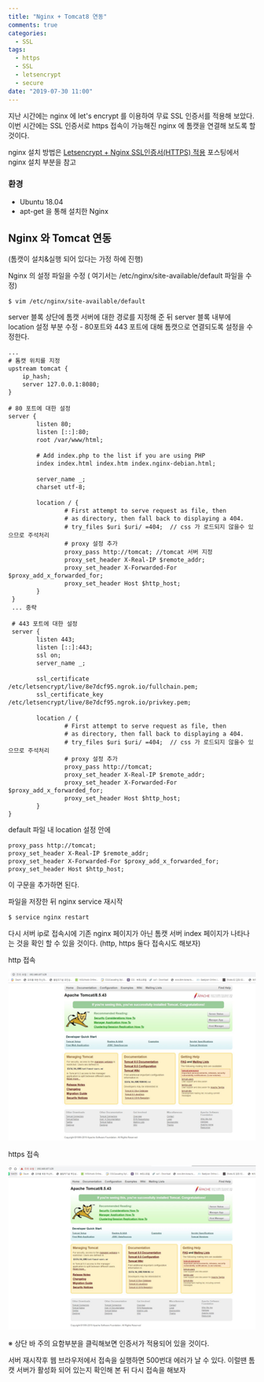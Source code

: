 ```yaml
---
title: "Nginx + Tomcat8 연동"
comments: true
categories:
  - SSL
tags:
  - https
  - SSL
  - letsencrypt
  - secure
date: "2019-07-30 11:00"
---
```


지난 시간에는 nginx 에 let's encrypt 를 이용하여 무료 SSL 인증서를 적용해 보았다. 이번 시간에는 SSL 인증서로 https 접속이 가능해진 nginx 에 톰캣을 연결해 보도록 할 것이다.

nginx 설치 방법은 [Letsencrypt + Nginx SSL인증서(HTTPS) 적용](https://simplehanlab.github.io/ssl/ssl-letsencrypt/) 포스팅에서 nginx 설치 부분을 참고

### 환경

- Ubuntu 18.04
- apt-get 을 통해 설치한 Nginx

## Nginx 와 Tomcat 연동 

(톰캣이 설치&실행 되어 있다는 가정 하에 진행)

Nginx 의 설정 파일을 수정 ( 여기서는 /etc/nginx/site-available/default 파일을 수정)

```bash
$ vim /etc/nginx/site-available/default
```

server 블록 상단에 톰캣 서버에 대한 경로를 지정해 준 뒤 server 블록 내부에 location 설정 부분 수정 - 80포트와 443 포트에 대해 톰캣으로 연결되도록 설정을 수정한다.

```shell
...
# 톰캣 위치를 지정
upstream tomcat {
	ip_hash;
	server 127.0.0.1:8080;
}

# 80 포트에 대한 설정 
server {
        listen 80;
        listen [::]:80;
        root /var/www/html;

        # Add index.php to the list if you are using PHP
        index index.html index.htm index.nginx-debian.html;

        server_name _;
        charset utf-8;

        location / {
                # First attempt to serve request as file, then
                # as directory, then fall back to displaying a 404.
                # try_files $uri $uri/ =404;  // css 가 로드되지 않을수 있으므로 주석처리
                # proxy 설정 추가
                proxy_pass http://tomcat; //tomcat 서버 지정
                proxy_set_header X-Real-IP $remote_addr; 
                proxy_set_header X-Forwarded-For $proxy_add_x_forwarded_for;
                proxy_set_header Host $http_host;
   		}
 }
 ... 중략
 
 # 443 포트에 대한 설정
 server {
        listen 443;
        listen [::]:443;
        ssl on;
        server_name _;

        ssl_certificate /etc/letsencrypt/live/8e7dcf95.ngrok.io/fullchain.pem;
        ssl_certificate_key /etc/letsencrypt/live/8e7dcf95.ngrok.io/privkey.pem;

        location / {
                # First attempt to serve request as file, then
                # as directory, then fall back to displaying a 404.
                # try_files $uri $uri/ =404;  // css 가 로드되지 않을수 있으므로 주석처리
                # proxy 설정 추가
                proxy_pass http://tomcat;
                proxy_set_header X-Real-IP $remote_addr;
                proxy_set_header X-Forwarded-For $proxy_add_x_forwarded_for;
                proxy_set_header Host $http_host;
        }
}
```

default 파일 내 location 설정 안에

```shell
proxy_pass http://tomcat;
proxy_set_header X-Real-IP $remote_addr;
proxy_set_header X-Forwarded-For $proxy_add_x_forwarded_for;
proxy_set_header Host $http_host;
```

이 구문을 추가하면 된다. 

파일을 저장한 뒤 nginx service 재시작 

```bash
$ service nginx restart
```

 다시 서버 ip로 접속시에 기존 nginx 페이지가 아닌 톰캣 서버 index 페이지가 나타나는 것을 확인 할 수 있을 것이다. (http, https 둘다 접속시도 해보자)

http 접속

![img](\assets\images\nginx-tomcat\nginx_tomcat_http.jpg)

https 접속

![img](\assets\images\nginx-tomcat\nginx_tomcat_https.jpg)

※ 상단 바 주의 요함부분을 클릭해보면 인증서가 적용되어 있을 것이다.

서버 재시작후 웹 브라우저에서 접속을 실행하면 500번대 에러가 날 수 있다. 이럴땐 톰캣 서버가 활성화 되어 있는지 확인해 본 뒤 다시 접속을 해보자    